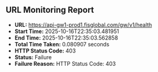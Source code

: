 ## URL Monitoring Report

- **URL:** https://api-gw1-prod1.fisglobal.com/gw/v1/health
- **Start Time:** 2025-10-16T22:35:03.481951
- **End Time:** 2025-10-16T22:35:03.562858
- **Total Time Taken:** 0.080907 seconds
- **HTTP Status Code:** 403
- **Status:** Failure
- **Failure Reason:** HTTP Status Code: 403
